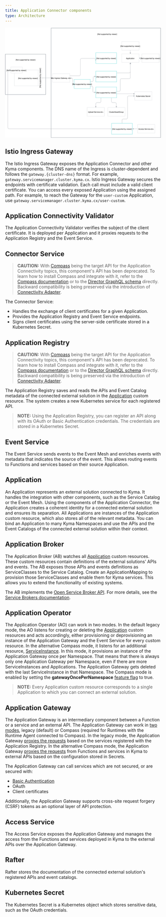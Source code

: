 ```yaml
---
title: Application Connector components
type: Architecture
---
```


![Architecture Diagram](./assets/001-application-connector.svg)

## Istio Ingress Gateway

The Istio Ingress Gateway exposes the Application Connector and other Kyma components.
The DNS name of the Ingress is cluster-dependent and follows the `gateway.{cluster-dns}` format. For example, `gateway.servicemanager.cluster.kyma.cx`.
Istio Ingress Gateway secures the endpoints with certificate validation. Each call must include a valid client certificate.
You can access every exposed Application using the assigned path. For example, to reach the Gateway for the `user-custom` Application, use `gateway.servicemanager.cluster.kyma.cx/user-custom`.

## Application Connectivity Validator

The Application Connectivity Validator verifies the subject of the client certificate. It is deployed per Application and it proxies requests to the Application Registry and the Event Service.

## Connector Service

>**CAUTION:** With [Compass](https://github.com/kyma-incubator/compass) being the target API for the Application Connectivity topics, this component's API has been deprecated. To learn how to install Compass and integrate with it, refer to the [Compass documentation](https://kyma-project.io/docs/components/compass/#installation-enable-compass-in-kyma) or to the [Director GraphQL schema](https://github.com/kyma-incubator/compass/blob/master/components/director/pkg/graphql/schema.graphql) directly. Backward compatibility is being preserved via the introduction of [Connectivity Adapter](https://github.com/kyma-incubator/compass/tree/master/components/connectivity-adapter).

The Connector Service:

- Handles the exchange of client certificates for a given Application.
- Provides the Application Registry and Event Service endpoints.
- Signs client certificates using the server-side certificate stored in a Kubernetes Secret.

## Application Registry

>**CAUTION:** With [Compass](https://github.com/kyma-incubator/compass) being the target API for the Application Connectivity topics, this component's API has been deprecated. To learn how to install Compass and integrate with it, refer to the [Compass documentation](https://kyma-project.io/docs/components/compass/#installation-enable-compass-in-kyma) or to the [Director GraphQL schema](https://github.com/kyma-incubator/compass/blob/master/components/director/pkg/graphql/schema.graphql) directly. Backward compatibility is being preserved via the introduction of [Connectivity Adapter](https://github.com/kyma-incubator/compass/tree/master/components/connectivity-adapter).

The Application Registry saves and reads the APIs and Event Catalog metadata of the connected external solution in the [Application](#custom-resource-application) custom resource.
The system creates a new Kubernetes service for each registered API.

>**NOTE:** Using the Application Registry, you can register an API along with its OAuth or Basic Authentication credentials. The credentials are stored in a Kubernetes Secret.

## Event Service

The Event Service sends events to the Event Mesh and enriches events with metadata that indicates the source of the event.
This allows routing events to Functions and services based on their source Application.

## Application

An Application represents an external solution connected to Kyma. It handles the integration with other components, such as the Service Catalog or the Event Mesh.
Using the components of the Application Connector, the Application creates a coherent identity for a connected external solution and ensures its separation.
All Applications are instances of the Application custom resource, which also stores all of the relevant metadata. You can bind an Application to many Kyma Namespaces and use the APIs and the Event Catalogs of the connected external solution within their context.

## Application Broker

The Application Broker (AB) watches all [Application](#custom-resource-application) custom resources. These custom resources contain definitions of the external solutions’ APIs and events. The AB exposes those APIs and events definitions as ServiceClasses to the Service Catalog. Create an ApplicationMapping to provision those ServiceClasses and enable them for Kyma services. This allows you to extend the functionality of existing systems.

The AB implements the [Open Service Broker API](https://www.openservicebrokerapi.org/). For more details, see the [Service Brokers documentation](/components/service-catalog/#overview-service-brokers).

## Application Operator

The Application Operator (AO) can work in two modes. In the default legacy mode, the AO listens for creating or deleting the [Application](#custom-resource-application) custom resources and acts accordingly, either provisioning or deprovisioning an instance of the Application Gateway and the Event Service for every custom resource. In the alternative Compass mode, it listens for an additional resource, [ServiceInstance](service-catalog#details-resources). In this mode, it provisions an instance of the Application Gateway once per Namespace. That means that there is always only one Application Gateway per Namespace, even if there are more ServiceInstances and Applications. The Application Gateway gets deleted with the last ServiceInstance in that Namespace. The Compass mode is enabled by setting the **gatewayOncePerNamespace** [feature flag](https://github.com/kyma-project/kyma/blob/master/components/application-operator/README.md#usage) to true.  

>**NOTE:** Every Application custom resource corresponds to a single Application to which you can connect an external solution.

## Application Gateway

The Application Gateway is an intermediary component between a Function or a service and an external API. The Application Gateway can work in [two modes](#architecture-application-connector-components-application-operator), legacy (default) or Compass (required for Runtimes with the Runtime Agent connected to Compass). In the legacy mode, the Application Gateway [proxies the requests](#architecture-application-gateway) based on the services registered with the Application Registry. In the alternative Compass mode, the Application Gateway [proxies the requests](#details-application-gateway-proxying-requests) from Functions and services in Kyma to external APIs based on the configuration stored in Secrets.  

The Application Gateway can call services which are not secured, or are secured with:

- [Basic Authentication](https://tools.ietf.org/html/rfc7617)
- OAuth
- Client certificates

Additionally, the Application Gateway supports cross-site request forgery (CSRF) tokens as an optional layer of API protection.

## Access Service

The Access Service exposes the Application Gateway and manages the access from the Functions and services deployed in Kyma to the external APIs over the Application Gateway.

## Rafter

Rafter stores the documentation of the connected external solution's registered APIs and event catalogs.

## Kubernetes Secret

The Kubernetes Secret is a Kubernetes object which stores sensitive data, such as the OAuth credentials.
